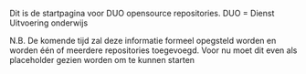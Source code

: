 Dit is de startpagina voor DUO opensource repositories. 
DUO  = Dienst Uitvoering onderwijs

N.B. De komende tijd zal deze informatie formeel opegsteld worden en worden één of meerdere repositories toegevoegd. Voor nu moet dit even als placeholder gezien worden om te kunnen starten

